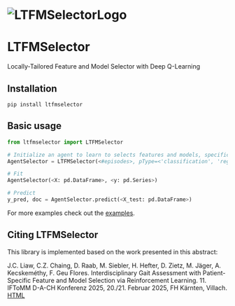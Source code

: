 ﻿<h1>
  <picture>
    <img alt="LTFMSelectorLogo" src="icons/icon.png">
  </picture>
</h1>

# LTFMSelector
Locally-Tailored Feature and Model Selector with Deep Q-Learning

## Installation
```
pip install ltfmselector
```

## Basic usage
```python
from ltfmselector import LTFMSelector

# Initialize an agent to learn to selects features and models, specifically tailored to each example
AgentSelector = LTFMSelector(<#episodes>, pType=<'classification', 'regression'>)

# Fit
AgentSelector(<X: pd.DataFrame>, <y: pd.Series>)

# Predict
y_pred, doc = AgentSelector.predict(<X_test: pd.DataFrame>)
```

For more examples check out the [examples](https://github.com/RenZhen95/ltfmselector/tree/master/examples).

## Citing LTFMSelector
This library is implemented based on the work presented in this abstract:

J.C. Liaw, C.Z. Chaing, D. Raab, M. Siebler, H. Hefter, D. Zietz, M. Jäger, A. Kecskeméthy, F. Geu Flores. Interdisciplinary Gait Assessment with Patient-Specific Feature and Model Selection via Reinforcement Learning. 11. IFToMM D-A-CH Konferenz 2025, 20./21. Februar 2025, FH Kärnten, Villach. [HTML](https://doi.org/10.17185/duepublico/82941)
